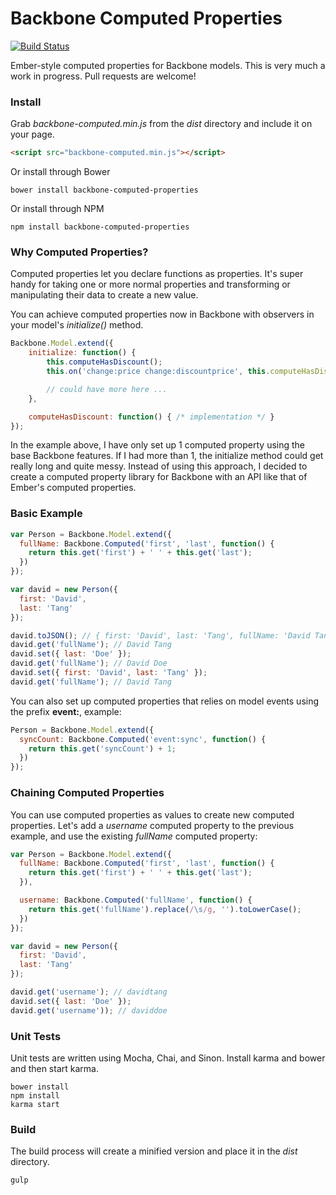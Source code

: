 Backbone Computed Properties
============================

[![Build Status](https://travis-ci.org/skaterdav85/backbone-computed-properties.svg?branch=master)](https://travis-ci.org/skaterdav85/backbone-computed-properties)

Ember-style computed properties for Backbone models. This is very much a work in progress. Pull requests are welcome!

### Install

Grab _backbone-computed.min.js_ from the _dist_ directory and include it on your page.

```html
<script src="backbone-computed.min.js"></script>
```

Or install through Bower

```
bower install backbone-computed-properties
```

Or install through NPM

```
npm install backbone-computed-properties
```

### Why Computed Properties?

Computed properties let you declare functions as properties. It's super handy for taking one or more normal properties and transforming or manipulating their data to create a new value.

You can achieve computed properties now in Backbone with observers in your model's _initialize()_ method.

```js
Backbone.Model.extend({
	initialize: function() {
  		this.computeHasDiscount();
		this.on('change:price change:discountprice', this.computeHasDiscount, this);

		// could have more here ...
	},

	computeHasDiscount: function() { /* implementation */ }
});
```
In the example above, I have only set up 1 computed property using the base Backbone features. If I had more than 1, the initialize method could get really long and quite messy. Instead of using this approach, I decided to create a computed property library for Backbone with an API like that of Ember's computed properties.

### Basic Example

```js
var Person = Backbone.Model.extend({
  fullName: Backbone.Computed('first', 'last', function() {
    return this.get('first') + ' ' + this.get('last');
  })
});

var david = new Person({
  first: 'David',
  last: 'Tang'
});

david.toJSON(); // { first: 'David', last: 'Tang', fullName: 'David Tang' }
david.get('fullName'); // David Tang
david.set({ last: 'Doe' });
david.get('fullName'); // David Doe
david.set({ first: 'David', last: 'Tang' });
david.get('fullName'); // David Tang
```

You can also set up computed properties that relies on model events using the prefix **event:**, example:

```js
Person = Backbone.Model.extend({
  syncCount: Backbone.Computed('event:sync', function() {
    return this.get('syncCount') + 1;
  })
});
```

### Chaining Computed Properties

You can use computed properties as values to create new computed properties. Let's add a _username_ computed property to the previous example, and use the existing _fullName_ computed property:

```js
var Person = Backbone.Model.extend({
  fullName: Backbone.Computed('first', 'last', function() {
    return this.get('first') + ' ' + this.get('last');
  }),

  username: Backbone.Computed('fullName', function() {
    return this.get('fullName').replace(/\s/g, '').toLowerCase();
  })
});

var david = new Person({
  first: 'David',
  last: 'Tang'
});

david.get('username'); // davidtang
david.set({ last: 'Doe' });
david.get('username')); // daviddoe
```

### Unit Tests

Unit tests are written using Mocha, Chai, and Sinon. Install karma and bower and then start karma.

```
bower install
npm install
karma start
```

### Build

The build process will create a minified version and place it in the _dist_ directory.

```
gulp
```

